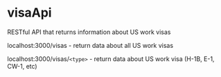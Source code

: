 # visaApi
RESTful API that returns information about US work visas

localhost:3000/visas - return data about all US work visas

localhost:3000/visas/`<type>` - return data about <type> US work visa (H-1B, E-1, CW-1, etc)
